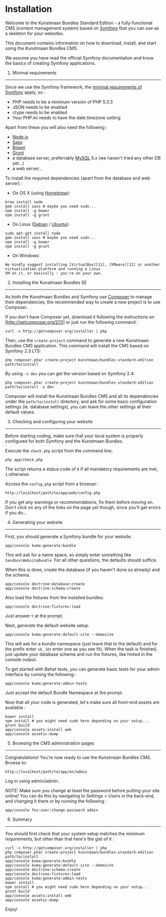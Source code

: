 Installation
============

Welcome to the Kunstmaan Bundles Standard Edition - a fully-functional CMS (content management system) based on
[Symfony][1] that you can use as a skeleton for your websites.

This document contains information on how to download, install, and start using the Kunstmaan Bundles CMS.

We assume you have read the official Symfony documentation and know the basics of creating Symfony applications.


1) Minimal requirements
-----------------------

Since we use the Symfony framework, the [minimal requirements of Symfony][2] apply, so :

- PHP needs to be a minimum version of PHP 5.3.3
- JSON needs to be enabled
- ctype needs to be enabled
- Your PHP.ini needs to have the date.timezone setting

Apart from these you will also need the following :

- [Node.js][3]
- [Sass][4]
- [Bower][5]
- [Grunt][6]
- a database server, preferrably [MySQL][7] 5.x (we haven't tried any other DB yet...)
- a web server...

To install the required dependencies (apart from the database and web server) :

- On OS X (using [Homebrew][8]):

```
brew install node
gem install sass # maybe you need sudo...
npm install -g bower
npm install -g grunt
```

- On Linux ([Debian][9] / [Ubuntu][10]):

```
sudo apt-get install node
gem install sass # maybe you need sudo...
npm install -g bower
npm install -g grunt
```

- On Windows:

```
We kindly suggest installing [VirtualBox][11], [VMware][12] or another virtualization platform and running a Linux
VM on it, or basically : you're on your own.
```


2) Installing the Kunstmaan Bundles SE
--------------------------------------

As both the Kunstmaan Bundles and Symfony use [Composer][13] to manage their dependencies, the recommended way to
create a new project is to use Composer.

If you don't have Composer yet, download it following the instructions on [http://getcomposer.org/][13] or just run the
following command :

    curl -s http://getcomposer.org/installer | php

Then, use the `create-project` command to generate a new Kunstmaan Bundles CMS application. This command will install the CMS based on Symfony 2.3 LTS:

    php composer.phar create-project kunstmaan/bundles-standard-edition path/to/install

By using `-s dev` you can get the version based on Symfony 2.4:

    php composer.phar create-project kunstmaan/bundles-standard-edition path/to/install -s dev

Composer will install the Kunstmaan Bundles CMS and all its dependencies under the `path/to/install` directory, and
ask for some basic configuration settings (ie. database settings), you can leave the other settings at their default
values.


3) Checking and configuring your website
----------------------------------------

Before starting coding, make sure that your local system is properly configured for both Symfony and the Kunstmaan
Bundles.

Execute the `check.php` script from the command line:

    php app/check.php

The script returns a status code of `0` if all mandatory requirements are met, `1` otherwise.

Access the `config.php` script from a browser:

    http://localhost/path/to/app/web/config.php

If you get any warnings or recommendations, fix them before moving on. Don't click on any of the links on the page
yet though, since you'll get errors if you do...


4) Generating your website
--------------------------

First, you should generate a Symfony bundle for your website.

    app/console kuma:generate:bundle

This will ask for a name space, so simply enter something like `Sandbox\WebsiteBundle`. For all other
questions, the defaults should suffice.

When this is done, create the database (if you haven't done so already) and the schema.

    app/console doctrine:database:create
    app/console doctrine:schema:create

Also load the fixtures from the installed bundles:

    app/console doctrine:fixtures:load

Just answer `Y` at the prompt.

Next, generate the default website setup.

    app/console kuma:generate:default-site --demosite

This will ask for a bundle namespace (just leave that to the default) and for the prefix enter `sb_` (or enter one as
you see fit). When the task is finished, just update your database schema and run the fixtures, like hinted in the console output.

To get started with Behat tests, you can generate basic tests for your admin interface by running the following :

    app/console kuma:generate:admin-tests

Just accept the default Bundle Namespace at the prompt.

Now that all your code is generated, let's make sure all front-end assets are available :

```
bower install
npm install # you might need sudo here depending on your setup...
grunt build
app/console assets:install web
app/console assetic:dump
```


5) Browsing the CMS administration pages
----------------------------------------

Congratulations! You're now ready to use the Kunstmaan Bundles CMS. Browse to:

    http://localhost/path/to/app/en/admin

Log in using admin/admin.

*NOTE:* Make sure you change at least the password before putting your site online! You can do this by navigating to Settings > Users in the back-end, and changing it there or by running the following :

    app/console fos:user:change-password admin


6) Summary
----------

You should first check that your system setup matches the minimum requirements, but other than that here's the gist of it :

```
curl -s http://getcomposer.org/installer | php
php composer.phar create-project kunstmaan/bundles-standard-edition path/to/install
app/console kuma:generate:bundle
app/console kuma:generate:default-site --demosite
app/console doctrine:schema:create
app/console doctrine:fixtures:load
app/console kuma:generate:admin-tests
bower install
npm install # you might need sudo here depending on your setup...
grunt build
app/console assets:install web
app/console assetic:dump
```

Enjoy!


[1]:  http://symfony.com/
[2]:  http://symfony.com/doc/current/reference/requirements.html
[3]:  http://nodejs.org/
[4]:  http://sass-lang.com/
[5]:  http://bower.io/
[6]:  http://gruntjs.com/
[7]:  http://www.mysql.com/
[8]:  http://brew.sh/
[9]:  http://www.debian.org/
[10]: http://www.ubuntu.com/
[11]: http://www.virtualbox.org/
[12]: http://www.vmware.com/
[13]: http://getcomposer.org/
